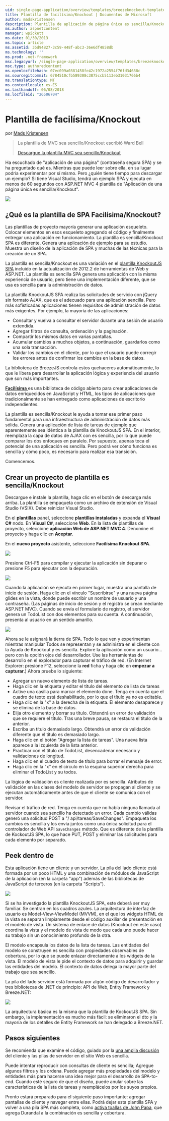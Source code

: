 ```yaml
---
uid: single-page-application/overview/templates/breezeknockout-template
title: Plantilla de facilísima/Knockout | Documentos de Microsoft
author: madskristensen
description: Plantilla de aplicación de página única es sencilla/Knockout
ms.author: aspnetcontent
manager: wpickett
ms.date: 01/30/2013
ms.topic: article
ms.assetid: 3bd94827-3c59-448f-abc3-36e6df4858db
ms.technology: ''
ms.prod: .net-framework
msc.legacyurl: /single-page-application/overview/templates/breezeknockout-template
msc.type: authoredcontent
ms.openlocfilehash: 07ec099a0381458fe42c1972a2554f76fd34638c
ms.sourcegitcommit: 6784510cfb589308c3875ccb5113eb31031766b4
ms.translationtype: MT
ms.contentlocale: es-ES
ms.lasthandoff: 06/08/2018
ms.locfileid: "26506704"
---
```

<a name="breezeknockout-template"></a>Plantilla de facilísima/Knockout
====================
por [Mads Kristensen](https://github.com/madskristensen)

> La plantilla de MVC sea sencillo/Knockout escribió Ward Bell
> 
> [Descargue la plantilla MVC sea sencillo/Knockout](https://go.microsoft.com/fwlink/?LinkId=282649)


Ha escuchado de "aplicación de una página" (contraseña segura SPA) y se ha preguntado qué es. Mientras que puede leer sobre ella, en su lugar podría experimentar por sí mismo. Pero ¿quién tiene tiempo para descargar un ejemplo? Si tiene Visual Studio, tendrá un ejemplo SPA y ejecuta en menos de 60 segundos con ASP.NET MVC 4 plantilla de "Aplicación de una página única es sencilla/Knockout".

![](http://www.breezejs.com/sites/all/images/spa-template/ZephyrRunning.png)

## <a name="what-is-the-breezeknockout-spa-template"></a>¿Qué es la plantilla de SPA Facilísima/Knockout?

Las plantillas de proyecto mayoría generar una aplicación esqueleto. Colocar elementos en esos esqueleto agregando el código y finalmente entregar una aplicación en funcionamiento. La plantilla es sencilla/Knockout SPA es diferente. Genera una aplicación de ejemplo para su estudio. Muestra un diseño de la aplicación de SPA y muchas de las técnicas para la creación de un SPA.

La plantilla es sencilla/Knockout es una variación en el [plantilla KnockoutJS SPA](../introduction/knockoutjs-template.md) incluido en la actualización de 2012.2 de herramientas de Web y ASP.NET. La plantilla es sencilla SPA genera una aplicación con la misma experiencia de usuario, pero tiene una implementación diferente, que se usa es sencilla para la administración de datos.

La plantilla KnockoutJS SPA realiza las solicitudes de servicio con jQuery sin formato AJAX, que es el adecuado para una aplicación sencilla. Pero más sofisticadas aplicaciones tienen requisitos de administración de datos más exigentes. Por ejemplo, la mayoría de las aplicaciones:

- Consultar y vuelva a consultar el servidor durante una sesión de usuario extendida.
- Agregar filtros de consulta, ordenación y la paginación.
- Compartir los mismos datos en varias pantallas.
- Acumular cambios a muchos objetos, a continuación, guardarlos como una sola transacción.
- Validar los cambios en el cliente, por lo que el usuario puede corregir los errores antes de confirmar los cambios en la base de datos.

La biblioteca de BreezeJS controla estos quehaceres automáticamente, lo que le libera para desarrollar la aplicación lógica y experiencia del usuario que son más importantes.

[**Facilísima** ](http://www.breezejs.com/?utm_source=ms-spa) es una biblioteca de código abierto para crear aplicaciones de datos enriquecidos en JavaScript y HTML, los tipos de aplicaciones que tradicionalmente se han entregado como aplicaciones de escritorio independientes.

La plantilla es sencilla/Knockout le ayuda a tomar ese primer paso fundamental para una infraestructura de administración de datos más sólida. Genera una aplicación de lista de tareas de ejemplo que aparentemente sea idéntica a la plantilla de KnockoutJS SPA. En el interior, reemplaza la capa de datos de AJAX con es sencilla, por lo que puede comparar los dos enfoques en paralelo. Por supuesto, apenas toca el potencial de una aplicación es sencilla. Pero podrá ver cómo funciona es sencilla y cómo poco, es necesario para realizar esa transición.

Comencemos.

## <a name="create-a-breezeknockout-template-project"></a>Crear un proyecto de plantilla es sencilla/Knockout

Descargue e instale la plantilla, haga clic en el botón de descarga más arriba. La plantilla se empaqueta como un archivo de extensión de Visual Studio (VSIX). Debe reiniciar Visual Studio.

En el **plantillas** panel, seleccione **plantillas instaladas** y expanda el **Visual C#** nodo. En **Visual C#**, seleccione **Web**. En la lista de plantillas de proyecto, seleccione **aplicación Web de ASP.NET MVC 4**. Denomine el proyecto y haga clic en **Aceptar**.

En el **nuevo proyecto** asistente, seleccione **Facilísima Knockout SPA**.

![](http://www.breezejs.com/sites/all/images/spa-template/SelectBreezeKOSpaTemplate.png)

Presione Ctrl-F5 para compilar y ejecutar la aplicación sin depurar o presione F5 para ejecutar con la depuración.

![](http://www.breezejs.com/sites/all/images/spa-template/ZephyrRunning.png)

Cuando la aplicación se ejecuta en primer lugar, muestra una pantalla de inicio de sesión. Haga clic en el vínculo "Suscribirse" y una nueva página glides en la vista, donde puede escribir un nombre de usuario y una contraseña. (Las páginas de inicio de sesión y el registro se crean mediante ASP.NET MVC). Cuando se envía el formulario de registro, el servidor genera un TodoList con dos elementos para su cuenta. A continuación, presenta al usuario en un sentido amarillo.

![](http://www.breezejs.com/sites/all/images/spa-template/TodoList.png)

Ahora se le asignará la tierra de SPA. Todo lo que ven y experimentan mientras manipular Todos se representan y se administra en el cliente con la Ayuda de Knockout y es sencilla. Explore la aplicación como un usuario... pero con la opción ojos del desarrollador. Use las herramientas de desarrollo en el explorador para capturar el tráfico de red. (En Internet Explorer: presione F12, seleccione la **red** ficha y haga clic en **empezar a capturar**.) Ahora pruebe lo siguiente:

- Agregar un nuevo elemento de lista de tareas.
- Haga clic en la etiqueta y editar el título del elemento de lista de tareas
- Active una casilla para marcar el elemento done. Tenga en cuenta que el cuadro de texto está deshabilitado, por lo que el título ya no es editable.
- Haga clic en la "x" a la derecha de la etiqueta. El elemento desaparece y se elimina de la base de datos.
- Elija otro elemento y borrar su título. Obtendrá un error de validación que se requiere el título. Tras una breve pausa, se restaura el título de la anterior.
- Escriba un título demasiado largo. Obtendrá un error de validación diferente que el título es demasiado largo.
- Haga clic en el botón "Agregar la lista de tareas". Una nueva lista aparece a la izquierda de la lista anterior.
- Practicar con el título de TodoList, desencadenar necesario y validaciones de longitud.
- Haga clic en el cuadro de texto de título para borrar el mensaje de error.
- Haga clic en la "x" en el círculo en la esquina superior derecha para eliminar el TodoList y su todos.

La lógica de validación es cliente realizada por es sencilla. Atributos de validación en las clases del modelo de servidor se propagan al cliente y se ejecutan automáticamente antes de que el cliente se comunica con el servidor.

Revisar el tráfico de red. Tenga en cuenta que no había ninguna llamada al servidor cuando sea sencillo ha detectado un error. Cada cambio válidas generó una solicitud POST a "/ api/tareas/SaveChanges". Empaqueta los cambios es sencilla y los envía juntos como una única solicitud para el controlador de Web API `SaveChanges` método. Que es diferente de la plantilla de KockoutJS SPA, lo que hace PUT, POST y eliminar las solicitudes para cada elemento por separado.

## <a name="peek-inside"></a>Peek dentro de

Esta aplicación tiene un cliente y un servidor. La pila del lado cliente está formada por un poco HTML y una combinación de módulos de JavaScript de la aplicación (en la carpeta "app") además de las bibliotecas de JavaScript de terceros (en la carpeta "Scripts").

![](http://www.breezejs.com/sites/all/images/spa-template/ClientArchitecture.png)

Si se ha investigado la plantilla KnockoutJS SPA, este deberá ser muy familiar. Se centran en los cuadros azules. La arquitectura de interfaz de usuario es Model-View-ViewModel (MVVM), en el que los widgets HTML de la vista se separan limpiamente desde el código auxiliar de presentación en el modelo de vista. Un sistema de enlace de datos (Knockout en este caso) coordina la vista y el modelo de vista de modo que cada uno puede hacer su trabajo sin un conocimiento profundo de la otra.

El modelo encapsula los datos de la lista de tareas. Las entidades del modelo se construyen es sencilla con propiedades observables de cobertura, por lo que se puede enlazar directamente a los widgets de la vista. El modelo de vista le pide el contexto de datos para adquirir y guardar las entidades del modelo. El contexto de datos delega la mayor parte del trabajo que sea sencillo.

La pila del lado servidor está formada por algún código de desarrollador y tres bibliotecas de .NET de principio: API de Web, Entity Framework y Breeze.NET:

![](http://www.breezejs.com/sites/all/images/spa-template/ServerArchitecture.png)

La arquitectura básica es la misma que la plantilla de KockoutJS SPA. Sin embargo, la implementación es mucho más fácil: se eliminaron el dto y la mayoría de los detalles de Entity Framework se han delegado a Breeze.NET.

## <a name="next-steps"></a>Pasos siguientes

Se recomienda que examine el código, guiado por la [una amplia discusión](http://www.breezejs.com/spa-template?utm_source=ms-spa) del cliente y las pilas de servidor en el sitio Web es sencilla.

Puede intentar reproducir con consultas de cliente es sencilla; Agregue algunos filtros y los ordena. Puede agregar más propiedades del modelo y entidades más para hacerse una idea mejor para el desarrollo de SPA-to-end. Cuando esté seguro de que el diseño, puede anular sobre las características de la lista de tareas y reemplácelos por los suyos propios.

Pronto estará preparado para el siguiente paso importante: agregar pantallas de cliente y navegar entre ellas. Podrá dejar esta plantilla SPA y volver a una pila SPA más completa, como [activa toallas de John Papa](https://github.com/johnpapa/HotTowel#readme "toallas activa"), que agrega Durandal a la combinación es sencilla y cobertura.
